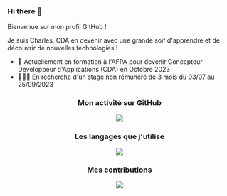 ### Hi there 👋

Bienvenue sur mon profil GitHub !

Je suis Charles, CDA en devenir avec une grande soif d'apprendre et de découvrir de nouvelles technologies !

- 🌱 Actuellement en formation à l'AFPA pour devenir Concepteur Développeur d'Applications (CDA) en Octobre 2023
- 👨🏻‍💻 En recherche d'un stage non rémunéré de 3 mois du 03/07 au 25/09/2023

<h3 align="center">Mon activité sur GitHub</h3>

<p align="center">
  <img align="center" src="https://github-readme-stats.vercel.app/api?username=charlesfouquet&hide=prs,stars&theme=vue&bg_color=FFFFFF70&hide_border=true" />
</p>

<h3 align="center">Les langages que j'utilise</h3>
<p align="center">
  <img src="https://github-readme-stats.vercel.app/api/top-langs?username=charlesfouquet&layout=compact&theme=vue&bg_color=FFFFFF70&hide_border=true"/>
</p>

<h3 align="center">Mes contributions</h3>
<p align="center">
  <img src="https://streak-stats.demolab.com?user=charlesfouquet&theme=vue&hide_border=true&date_format=%5BY.%5Dn.j&mode=weekly"/>
</p>
